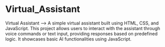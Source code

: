 # Virtual_Assistant
Virtual Assistant --> A simple virtual assistant built using HTML, CSS, and JavaScript. This project allows users to interact with the assistant through voice commands or text input, providing responses based on predefined logic. It showcases basic AI functionalities using JavaScript.
